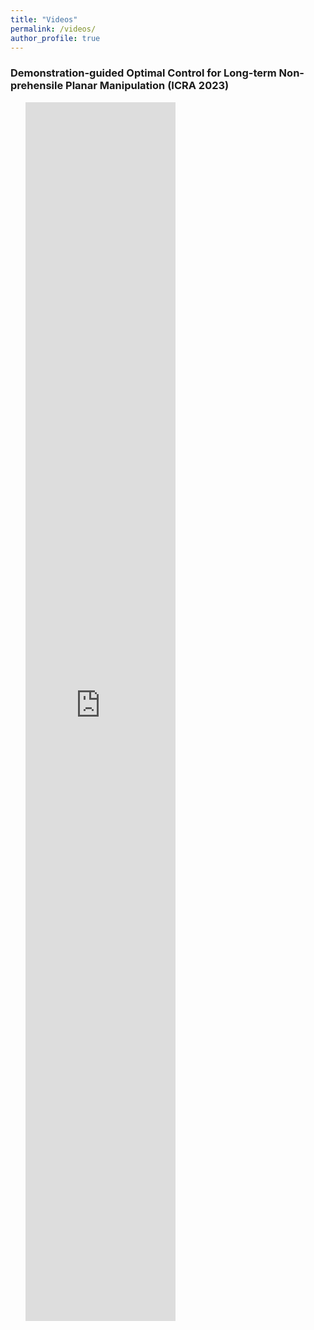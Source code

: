 ```yaml
---
title: "Videos"
permalink: /videos/
author_profile: true
---
```


<h3>Demonstration-guided Optimal Control for Long-term Non-prehensile Planar Manipulation (ICRA 2023)</h3>

<ul>
	<iframe width='50%' height='50%' src='https://www.youtube.com//embed/ZoH_56YhcAA' frameborder='0' allowfullscreen></iframe>
</ul>

<!-- ---
layout: archive
title: "Videos"
permalink: /videos/
author_profile: true
---

{% include base_path %}


{% for post in site.videos %}
  {% include archive-single.html %}
{% endfor %} -->
